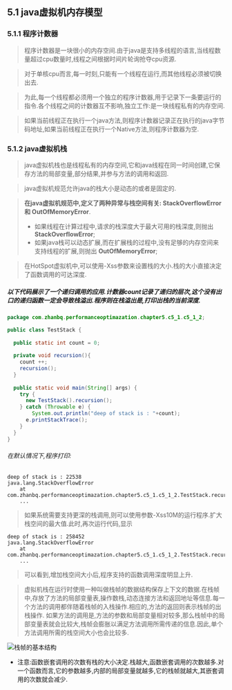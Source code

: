 ## 5.1 java虚拟机内存模型

### 5.1.1 程序计数器

> 程序计数器是一块很小的内存空间.由于java是支持多线程的语言,当线程数量超过cpu数量时,线程之间根据时间片轮询抢夺cpu资源.

> 对于单核cpu而言,每一时刻,只能有一个线程在运行,而其他线程必须被切换出去.

> 为此,每一个线程都必须用一个独立的程序计数器,用于记录下一条要运行的指令.各个线程之间的计数器互不影响,独立工作:是一块线程私有的内存空间. 

> 如果当前线程正在执行一个java方法,则程序计数器记录正在执行的java字节码地址,如果当前线程正在执行一个Native方法,则程序计数器为空.

### 5.1.2 java虚拟机栈

> java虚拟机栈也是线程私有的内存空间,它和java线程在同一时间创建,它保存方法的局部变量,部分结果,并参与方法的调用和返回.

> java虚拟机规范允许java的栈大小是动态的或者是固定的.

> **在java虚拟机规范中,定义了两种异常与栈空间有关: StackOverflowError 和 OutOfMemoryError**.
> - 如果线程在计算过程中,请求的栈深度大于最大可用的栈深度,则抛出**StackOverflowError**;
> - 如果java栈可以动态扩展,而在扩展栈的过程中,没有足够的内存空间来支持线程的扩展,则抛出 **OutOfMemoryError**;

> 在HotSpot虚拟机中,可以使用-Xss参数来设置栈的大小.栈的大小直接决定了函数调用的可达深度.

##### 以下代码展示了一个递归调用的应用.计数器count记录了递归的层次,这个没有出口的递归函数一定会导致栈溢出.程序则在栈溢出是,打印出栈的当前深度.

```java
package com.zhanbq.performanceoptimazation.chapter5.c5_1.c5_1_2;

public class TestStack {
  
  public static int count = 0;
  
  private void recursion(){
    count ++;
    recursion();
  }
  
  public static void main(String[] args) {
    try {
      new TestStack().recursion();
    } catch (Throwable e) {
        System.out.println("deep of stack is : "+count);
      e.printStackTrace();
    }
  }
}
```
###### 在默认情况下,程序打印:
```text
deep of stack is : 22538
java.lang.StackOverflowError
	at com.zhanbq.performanceoptimazation.chapter5.c5_1.c5_1_2.TestStack.recursion(TestStack.java:9)
	...
```

> 如果系统需要支持更深的栈调用,则可以使用参数-Xss10M的运行程序.扩大栈空间的最大值.此时,再次运行代码,显示
```text
deep of stack is : 258452
java.lang.StackOverflowError
	at com.zhanbq.performanceoptimazation.chapter5.c5_1.c5_1_2.TestStack.recursion(TestStack.java:9)
    ...
```
> 可以看到,增加栈空间大小后,程序支持的函数调用深度明显上升.

> 虚拟机栈在运行时使用一种叫做栈帧的数据结构保存上下文的数据.在栈帧中,存放了方法的局部变量表,操作数栈,动态连接方法和返回地址等信息.每一个方法的调用都伴随着栈帧的入栈操作.相应的,方法的返回则表示栈帧的出栈操作.
> 如果方法的调用是,方法的参数和局部变量相对较多,那么栈帧中的局部变量表就会比较大,栈帧会膨胀以满足方法调用所需传递的信息.因此,单个方法调用所需的栈空间大小也会比较多.

![栈帧的基本结构](https://github.com/zhanbq/java-hightcurrency/blob/master/high-concurrency/src/main/resources/img/performanceOptimazation/chapter5/%E6%A0%88%E5%B8%A7%E7%BB%93%E6%9E%84%E5%9B%BE.png)

- 注意:函数嵌套调用的次数有栈的大小决定.栈越大,函数嵌套调用的次数越多.对一个函数而言,它的参数越多,内部的局部变量就越多,它的栈帧就越大,其嵌套调用的次数就会减少.